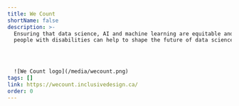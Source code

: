 ```yaml
---
title: We Count
shortName: false
description: >-
  Ensuring that data science, AI and machine learning are equitable and that
  people with disabilities can help to shape the future of data science.




  ![We Count logo](/media/wecount.png)
tags: []
link: https://wecount.inclusivedesign.ca/
order: 0
---
```

